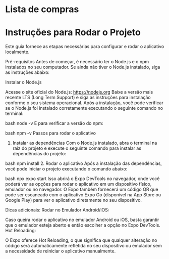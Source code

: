 # Lista de compras
# Instruções para Rodar o Projeto 
Este guia fornece as etapas necessárias para configurar e rodar o aplicativo localmente.

Pré-requisitos
Antes de começar, é necessário ter o Node.js e o npm instalados no seu computador. Se ainda não tiver o Node.js instalado, siga as instruções abaixo:

Instalar o Node.js

Acesse o site oficial do Node.js: https://nodejs.org
Baixe a versão mais recente LTS (Long Term Support) e siga as instruções para instalação conforme o seu sistema operacional.
Após a instalação, você pode verificar se o Node.js foi instalado corretamente executando o seguinte comando no terminal:

bash
node -v
E para verificar a versão do npm:

bash
npm -v
Passos para rodar o aplicativo

1. Instalar as dependências
Com o Node.js instalado, abra o terminal na raiz do projeto e execute o seguinte comando para instalar as dependências do projeto:

bash
npm install
2. Rodar o aplicativo
Após a instalação das dependências, você pode iniciar o projeto executando o comando abaixo:

bash
npx expo start
Isso abrirá o Expo DevTools no navegador, onde você poderá ver as opções para rodar o aplicativo em um dispositivo físico, emulador ou no navegador. O Expo também fornecerá um código QR que pode ser escaneado com o aplicativo Expo Go (disponível na App Store ou Google Play) para ver o aplicativo diretamente no seu dispositivo.

Dicas adicionais:
Rodar no Emulador Android/iOS:

Caso queira rodar o aplicativo no emulador Android ou iOS, basta garantir que o emulador esteja aberto e então escolher a opção no Expo DevTools.
Hot Reloading:

O Expo oferece Hot Reloading, o que significa que qualquer alteração no código será automaticamente refletida no seu dispositivo ou emulador sem a necessidade de reiniciar o aplicativo manualmente.
